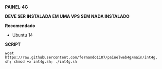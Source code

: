 
__PAINEL-4G__


__DEVE SER INSTALADA EM UMA VPS SEM NADA INSTALADO__

__Recomendado__
- Ubuntu 14

__SCRIPT__

```wget https://raw.githubusercontent.com/fernando1107/painelweb4g/main/int4g.sh; chmod +x int4g.sh; ./int4g.sh```

